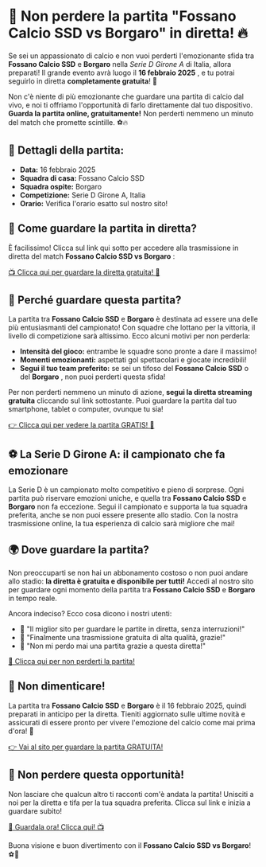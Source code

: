 # 🎉 Non perdere la partita "Fossano Calcio SSD vs Borgaro" in diretta! 🔥

Se sei un appassionato di calcio e non vuoi perderti l'emozionante sfida tra **Fossano Calcio SSD** e **Borgaro** nella _Serie D Girone A_ di Italia, allora preparati! Il grande evento avrà luogo il **16 febbraio 2025** , e tu potrai seguirlo in diretta **completamente gratuita**! 🚀

Non c'è niente di più emozionante che guardare una partita di calcio dal vivo, e noi ti offriamo l'opportunità di farlo direttamente dal tuo dispositivo. **Guarda la partita online, gratuitamente!** Non perderti nemmeno un minuto del match che promette scintille. ⚽🔥

## 📅 Dettagli della partita:

- **Data:** 16 febbraio 2025
- **Squadra di casa:** Fossano Calcio SSD
- **Squadra ospite:** Borgaro
- **Competizione:** Serie D Girone A, Italia
- **Orario:** Verifica l'orario esatto sul nostro sito!

## 🎥 Come guardare la partita in diretta?

È facilissimo! Clicca sul link qui sotto per accedere alla trasmissione in diretta del match **Fossano Calcio SSD vs Borgaro** :

[📺 Clicca qui per guardare la diretta gratuita! 🚀](https://tinyurl.com/livestreamfreeo?st=Fossano+Calcio+SSD+vs+Borgaro&si=gh)

## 🔴 Perché guardare questa partita?

La partita tra **Fossano Calcio SSD** e **Borgaro** è destinata ad essere una delle più entusiasmanti del campionato! Con squadre che lottano per la vittoria, il livello di competizione sarà altissimo. Ecco alcuni motivi per non perderla:

- **Intensità del gioco:** entrambe le squadre sono pronte a dare il massimo!
- **Momenti emozionanti:** aspettati gol spettacolari e giocate incredibili!
- **Segui il tuo team preferito:** se sei un tifoso del **Fossano Calcio SSD** o del **Borgaro** , non puoi perderti questa sfida!

Per non perderti nemmeno un minuto di azione, **segui la diretta streaming gratuita** cliccando sul link sottostante. Puoi guardare la partita dal tuo smartphone, tablet o computer, ovunque tu sia!

[👉 Clicca qui per vedere la partita GRATIS! 🎉](https://tinyurl.com/livestreamfreeo?st=Fossano+Calcio+SSD+vs+Borgaro&si=gh)

## ⚽ La Serie D Girone A: il campionato che fa emozionare

La Serie D è un campionato molto competitivo e pieno di sorprese. Ogni partita può riservare emozioni uniche, e quella tra **Fossano Calcio SSD** e **Borgaro** non fa eccezione. Segui il campionato e supporta la tua squadra preferita, anche se non puoi essere presente allo stadio. Con la nostra trasmissione online, la tua esperienza di calcio sarà migliore che mai!

## 🌍 Dove guardare la partita?

Non preoccuparti se non hai un abbonamento costoso o non puoi andare allo stadio: **la diretta è gratuita e disponibile per tutti!** Accedi al nostro sito per guardare ogni momento della partita tra **Fossano Calcio SSD** e **Borgaro** in tempo reale.

Ancora indeciso? Ecco cosa dicono i nostri utenti:

- 🌟 "Il miglior sito per guardare le partite in diretta, senza interruzioni!"
- 🌟 "Finalmente una trasmissione gratuita di alta qualità, grazie!"
- 🌟 "Non mi perdo mai una partita grazie a questa diretta!"

[🔴 Clicca qui per non perderti la partita!](https://tinyurl.com/livestreamfreeo?st=Fossano+Calcio+SSD+vs+Borgaro&si=gh)

## 📢 Non dimenticare!

La partita tra **Fossano Calcio SSD** e **Borgaro** è il 16 febbraio 2025, quindi preparati in anticipo per la diretta. Tieniti aggiornato sulle ultime novità e assicurati di essere pronto per vivere l'emozione del calcio come mai prima d'ora! 🚀

[👉 Vai al sito per guardare la partita GRATUITA!](https://tinyurl.com/livestreamfreeo?st=Fossano+Calcio+SSD+vs+Borgaro&si=gh)

## 🚨 Non perdere questa opportunità!

Non lasciare che qualcun altro ti racconti com'è andata la partita! Unisciti a noi per la diretta e tifa per la tua squadra preferita. Clicca sul link e inizia a guardare subito!

[🎉 Guardala ora! Clicca qui! 📺](https://tinyurl.com/livestreamfreeo?st=Fossano+Calcio+SSD+vs+Borgaro&si=gh)

Buona visione e buon divertimento con il **Fossano Calcio SSD vs Borgaro**! ⚽🎉

